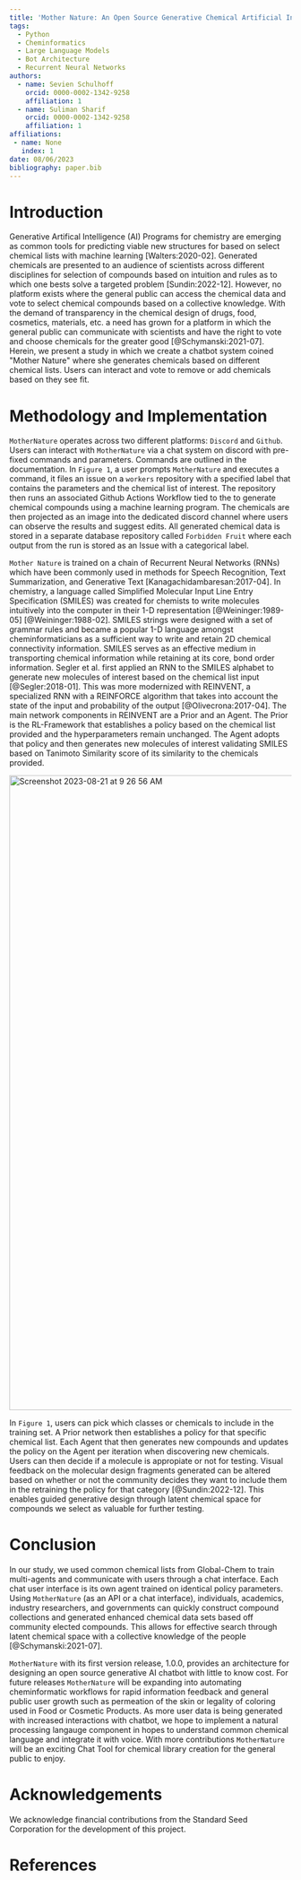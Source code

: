 ```yaml
---
title: 'Mother Nature: An Open Source Generative Chemical Artificial Intelligence ChatBot!'
tags:
  - Python
  - Cheminformatics
  - Large Language Models
  - Bot Architecture
  - Recurrent Neural Networks
authors:
  - name: Sevien Schulhoff
    orcid: 0000-0002-1342-9258
    affiliation: 1
  - name: Suliman Sharif
    orcid: 0000-0002-1342-9258
    affiliation: 1
affiliations:
 - name: None
   index: 1
date: 08/06/2023
bibliography: paper.bib
---
```


# Introduction

Generative Artifical Intelligence (AI) Programs for chemistry are emerging as common tools for predicting viable new structures for based on select chemical lists with machine learning [Walters:2020-02]. Generated chemicals are presented to an audience of scientists across different disciplines for selection of compounds based on intuition and rules as to which one bests solve a targeted problem [Sundin:2022-12]. However, no platform exists where the general public can access the chemical data and vote to select chemical compounds based on a collective knowledge. With the demand of transparency in the chemical design of drugs, food, cosmetics, materials, etc. a need has grown for a platform in which the general public can communicate with scientists and have the right to vote and choose chemicals for the greater good [@Schymanski:2021-07]. Herein, we present a study in which we create a chatbot system coined "Mother Nature" where she generates chemicals based on different chemical lists. Users can interact and vote to remove or add chemicals based on they see fit.

# Methodology and Implementation

```MotherNature``` operates across two different platforms: `Discord` and `Github`. Users can interact with `MotherNature` via a chat system on discord with pre-fixed commands and parameters. Commands are outlined in the documentation. In `Figure 1`, a user prompts `MotherNature` and executes a command, it files an issue on a `workers` repository with a specified label that contains the parameters and the chemical list of interest. The repository then runs an associated Github Actions Workflow tied to the to generate chemical compounds using a machine learning program. The chemicals are then projected as an image into the dedicated discord channel where users can observe the results and suggest edits. All generated chemical data is stored in a separate database repository called `Forbidden Fruit` where each output from the run is stored as an Issue with a categorical label.

```Mother Nature``` is trained on a chain of Recurrent Neural Networks (RNNs) which have been commonly used in methods for Speech Recognition, Text Summarization, and Generative Text [Kanagachidambaresan:2017-04]. In chemistry, a language called Simplified Molecular Input Line Entry Specification (SMILES) was created for chemists to write molecules intuitively into the computer in their 1-D representation [@Weininger:1989-05] [@Weininger:1988-02]. SMILES strings were designed with a set of grammar rules and became a popular 1-D language amongst cheminformaticians as a sufficient way to write and retain 2D chemical connectivity information. SMILES serves as an effective medium in transporting chemical information while retaining at its core, bond order information. Segler et al. first applied an RNN to the SMILES alphabet to generate new molecules of interest based on the chemical list input [@Segler:2018-01]. This was more modernized with REINVENT, a specialized RNN with a REINFORCE algorithm that takes into account the state of the input and probability of the output [@Olivecrona:2017-04]. The main network components in REINVENT are a Prior and an Agent. The Prior is the RL-Framework that establishes a policy based on the chemical list provided and the hyperparameters remain unchanged. The Agent adopts that policy and then generates new molecules of interest validating SMILES based on Tanimoto Similarity score of its similarity to the chemicals provided.

<img width="1133" alt="Screenshot 2023-08-21 at 9 26 56 AM" src="https://github.com/Global-Chem/Mother-Nature/assets/11812946/41d2bd14-77b4-4d5b-9677-b152ba151c25">

In `Figure 1`, users can pick which classes or chemicals to include in the training set. A Prior network then establishes a policy for that specific chemical list. Each Agent that then generates new compounds and updates the policy on the Agent per iteration when discovering new chemicals. Users can then decide if a molecule is appropiate or not for testing. Visual feedback on the molecular design fragments generated can be altered based on whether or not the community decides they want to include them in the retraining the policy for that category [@Sundin:2022-12]. This enables guided generative design through latent chemical space for compounds we select as valuable for further testing.

# Conclusion

In our study, we used common chemical lists from Global-Chem to train multi-agents and communicate with users through a chat interface. Each chat user interface is its own agent trained on identical policy parameters. Using  ```MotherNature``` (as an API or a chat interface), individuals, academics, industry researchers, and governments can quickly construct compound collections and generated enhanced chemical data sets based off community elected compounds. This allows for effective search through latent chemical space with a collective knowledge of the people [@Schymanski:2021-07]. 

```MotherNature``` with its first version release, 1.0.0, provides an architecture for designing an open source generative AI chatbot with little to know cost. For future
releases ```MotherNature``` will be expanding into automating cheminformatic workflows for rapid information feedback and general public user growth such as permeation of the skin or legality of coloring used in Food or Cosmetic Products. As more user data is being generated with increased interactions with chatbot, we hope to implement a natural processing langauge component in hopes to understand common chemical language and integrate it with voice. With more contributions ```MotherNature``` will be an exciting Chat Tool for chemical library creation 
for the general public to enjoy. 

# Acknowledgements

We acknowledge financial contributions from the Standard Seed Corporation for the development of this project.  

# References
